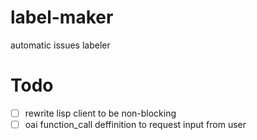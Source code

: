 # label-maker
automatic issues labeler
# Todo
- [ ] rewrite lisp client to be non-blocking
- [ ] oai function_call deffinition to request input from user